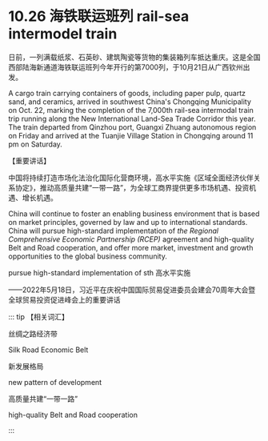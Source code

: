 # 10.26 海铁联运班列  rail-sea intermodel train

日前，一列满载纸浆、石英砂、建筑陶瓷等货物的集装箱列车抵达重庆。这是全国西部陆海新通道海铁联运班列今年开行的第7000列，于10月21日从广西钦州出发。

A cargo train carrying containers of goods, including paper pulp, quartz sand, and ceramics, arrived in southwest China's Chongqing Municipality on Oct. 22, marking the completion of the 7,000th rail-sea intermodal train trip running along the New International Land-Sea Trade Corridor this year. The train departed from Qinzhou port, Guangxi Zhuang autonomous region on Friday and arrived at the Tuanjie Village Station in Chongqing around 11 pm on Saturday.

【重要讲话】

中国将持续打造市场化法治化国际化营商环境，高水平实施《区域全面经济伙伴关系协定》，推动高质量共建“一带一路”，为全球工商界提供更多市场机遇、投资机遇、增长机遇。

China will continue to foster an enabling business environment that is based on market principles, governed by law and up to international standards. China will pursue high-standard implementation of *the Regional Comprehensive Economic Partnership (RCEP)* agreement and high-quality Belt and Road cooperation, and offer more market, investment and growth opportunities to the global business community.


pursue high-standard implementation of sth  高水平实施


——2022年5月18日，习近平在庆祝中国国际贸易促进委员会建会70周年大会暨全球贸易投资促进峰会上的重要讲话

::: tip 【相关词汇】

丝绸之路经济带

Silk Road Economic Belt

新发展格局

new pattern of development

高质量共建“一带一路”

high-quality Belt and Road cooperation

:::